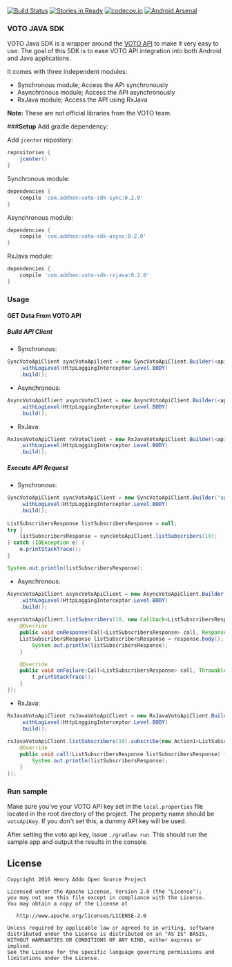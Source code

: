 [![Build Status](https://travis-ci.org/eyedol/voto-java-sdk.svg?branch=develop)](https://travis-ci.org/eyedol/voto-java-sdk) [![Stories in Ready](https://badge.waffle.io/eyedol/voto-java-sdk.png?label=ready&title=Ready)](http://waffle.io/eyedol/voto-java-sdk) [![codecov.io](https://codecov.io/github/eyedol/voto-java-sdk/coverage.svg?branch=develop)](https://codecov.io/github/eyedol/voto-java-sdk?branch=develop) [![Android Arsenal](https://img.shields.io/badge/Android%20Arsenal-voto--java--sdk-green.svg?style=true)](https://android-arsenal.com/details/1/3380)

### VOTO JAVA SDK

VOTO Java SDK is a wrapper around the [VOTO API][1] to make it very easy to use. The goal of this SDK is to ease 
VOTO API integration into both Android and Java applications.

It comes with three independent modules:

- Synchronous module; Access the API synchronously
- Asynchronous module; Access the API asynchronously
- RxJava module; Access the API using RxJava

**Note:** These are not official libraries from the VOTO team.

###<a name="Setup">**Setup**
Add gradle dependency:

Add `jcenter` repostory:
```groovy
repositories {
    jcenter()
}
```

Synchronous module:
```groovy
dependencies {
    compile 'com.addhen:voto-sdk-sync:0.2.0'
}
```

Asynchronous module:
```groovy
dependencies {
    compile 'com.addhen:voto-sdk-async:0.2.0'
}
```

RxJava module:
```groovy
dependencies {
    compile 'com.addhen:voto-sdk-rxjava:0.2.0'
}
```
### Usage
#### GET Data From VOTO API

##### Build API Client
- Synchronous:
```java
SyncVotoApiClient syncVotoApilient = new SyncVotoApiClient.Builder(<api_key>)
	.withLogLevel(HttpLoggingInterceptor.Level.BODY)
	.build();
```
- Asynchronous:
```java
AsyncVotoApiClient asyncVotoClient = new AsyncVotoApiClient.Builder(<api_key>)
	.withLogLevel(HttpLoggingInterceptor.Level.BODY)
	.build();
```

- RxJava:
```java
RxJavaVotoApiClient rxVotoClient = new RxJavaVotoApiClient.Builder(<api_key>)
	.withLogLevel(HttpLoggingInterceptor.Level.BODY)
	.build();
```

##### Execute API Request
- Synchronous:
```java
SyncVotoApiClient syncVotoApiClient = new SyncVotoApiClient.Builder("api_key")
	.withLogLevel(HttpLoggingInterceptor.Level.BODY)
	.build();
	
ListSubscribersResponse listSubscribersResponse = null;
try {
    listSubscribersResponse = syncVotoApiClient.listSubscribers(10);
} catch (IOException e) {
    e.printStackTrace();
}

System.out.println(listSubscribersResponse);
```
- Asynchronous:
```java
AsyncVotoApiClient asyncVotoApiClient = new AsyncVotoApiClient.Builder("api_key")
	.withLogLevel(HttpLoggingInterceptor.Level.BODY)
	.build();
	
asyncVotoApiClient.listSubscribers(10, new Callback<ListSubscribersResponse>() {
	@Override
    public void onResponse(Call<ListSubscribersResponse> call, Response<ListSubscribersResponse> response) {
    ListSubscribersResponse listSubscribersResponse = response.body();
    	System.out.println(listSubscribersResponse);
    }

    @Override
    public void onFailure(Call<ListSubscribersResponse> call, Throwable t) {
    	t.printStackTrace();
    }
});
```

- RxJava:
```java
RxJavaVotoApiClient rxJavaVotoApiClient = new RxJavaVotoApiClient.Builder("api_key")
	.withLogLevel(HttpLoggingInterceptor.Level.BODY)
	.build();
	
rxJavaVotoApiClient.listSubscribers(10).subscribe(new Action1<ListSubscribersResponse>() {
	@Override
	public void call(ListSubscribersResponse listSubscribersResponse) {
    	System.out.println(listSubscribersResponse);
  	}
});
```

### Run sample

Make sure you've your VOTO API key set in the `local.properties` file located in the root directory
of the project. The property name should be `votoApiKey`. If you don't set this, a dummy API key will be used.

After setting the voto api key, issue `./gradlew run`. This should run the sample app and output the results in the console.

License
--------

    Copyright 2016 Henry Addo Open Source Project

    Licensed under the Apache License, Version 2.0 (the "License");
    you may not use this file except in compliance with the License.
    You may obtain a copy of the License at

       http://www.apache.org/licenses/LICENSE-2.0

    Unless required by applicable law or agreed to in writing, software
    distributed under the License is distributed on an "AS IS" BASIS,
    WITHOUT WARRANTIES OR CONDITIONS OF ANY KIND, either express or implied.
    See the License for the specific language governing permissions and
    limitations under the License.

[1]: https://go.votomobile.org/apidoc/index.html
